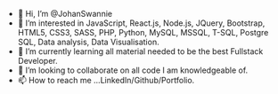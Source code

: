 - 👋 Hi, I’m @JohanSwannie
- 👀 I’m interested in JavaScript, React.js, Node.js, JQuery, Bootstrap, HTML5, CSS3, SASS, PHP, Python, MySQL, MSSQL, T-SQL, Postgre SQL, Data analysis, Data Visualisation.
- 🌱 I’m currently learning all material needed to be the best Fullstack Developer. 
- 💞️ I’m looking to collaborate on all code I am knowledgeable of.
- 📫 How to reach me ...LinkedIn/Github/Portfolio.

<!---
JohanSwannie/JohanSwannie is a ✨ special ✨ repository because its `README.md` (this file) appears on your GitHub profile.
You can click the Preview link to take a look at your changes.
--->
